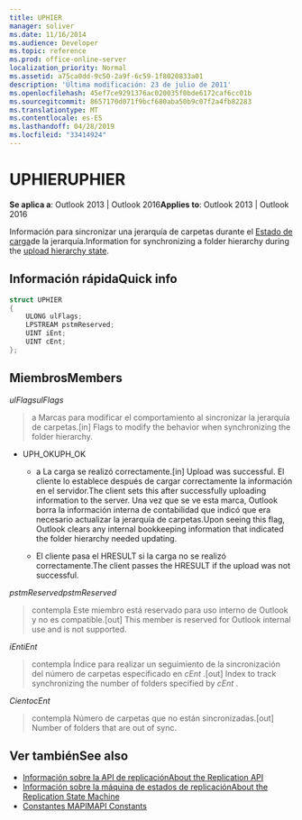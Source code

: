 ```yaml
---
title: UPHIER
manager: soliver
ms.date: 11/16/2014
ms.audience: Developer
ms.topic: reference
ms.prod: office-online-server
localization_priority: Normal
ms.assetid: a75ca0dd-9c50-2a9f-6c59-1f8020833a01
description: 'Última modificación: 23 de julio de 2011'
ms.openlocfilehash: 45ef7ce9291376ac020035f0bde6172caf6cc01b
ms.sourcegitcommit: 8657170d071f9bcf680aba50b9c07f2a4fb82283
ms.translationtype: MT
ms.contentlocale: es-ES
ms.lasthandoff: 04/28/2019
ms.locfileid: "33414924"
---
```

# <a name="uphier"></a><span data-ttu-id="6a867-103">UPHIER</span><span class="sxs-lookup"><span data-stu-id="6a867-103">UPHIER</span></span>
 
<span data-ttu-id="6a867-104">**Se aplica a**: Outlook 2013 | Outlook 2016</span><span class="sxs-lookup"><span data-stu-id="6a867-104">**Applies to**: Outlook 2013 | Outlook 2016</span></span> 
  
<span data-ttu-id="6a867-105">Información para sincronizar una jerarquía de carpetas durante el [Estado de carga](upload-hierarchy-state.md)de la jerarquía.</span><span class="sxs-lookup"><span data-stu-id="6a867-105">Information for synchronizing a folder hierarchy during the [upload hierarchy state](upload-hierarchy-state.md).</span></span>
  
## <a name="quick-info"></a><span data-ttu-id="6a867-106">Información rápida</span><span class="sxs-lookup"><span data-stu-id="6a867-106">Quick info</span></span>

```cpp
struct UPHIER 
{ 
    ULONG ulFlags; 
    LPSTREAM pstmReserved; 
    UINT iEnt; 
    UINT cEnt; 
};
```

## <a name="members"></a><span data-ttu-id="6a867-107">Miembros</span><span class="sxs-lookup"><span data-stu-id="6a867-107">Members</span></span>

<span data-ttu-id="6a867-108">_ulFlags_</span><span class="sxs-lookup"><span data-stu-id="6a867-108">_ulFlags_</span></span>
  
> <span data-ttu-id="6a867-109">a Marcas para modificar el comportamiento al sincronizar la jerarquía de carpetas.</span><span class="sxs-lookup"><span data-stu-id="6a867-109">[in] Flags to modify the behavior when synchronizing the folder hierarchy.</span></span>
    
  - <span data-ttu-id="6a867-110">UPH_OK</span><span class="sxs-lookup"><span data-stu-id="6a867-110">UPH_OK</span></span>
    
    - <span data-ttu-id="6a867-111">a La carga se realizó correctamente.</span><span class="sxs-lookup"><span data-stu-id="6a867-111">[in] Upload was successful.</span></span> <span data-ttu-id="6a867-112">El cliente lo establece después de cargar correctamente la información en el servidor.</span><span class="sxs-lookup"><span data-stu-id="6a867-112">The client sets this after successfully uploading information to the server.</span></span> <span data-ttu-id="6a867-113">Una vez que se ve esta marca, Outlook borra la información interna de contabilidad que indicó que era necesario actualizar la jerarquía de carpetas.</span><span class="sxs-lookup"><span data-stu-id="6a867-113">Upon seeing this flag, Outlook clears any internal bookkeeping information that indicated the folder hierarchy needed updating.</span></span> 
    
    - <span data-ttu-id="6a867-114">El cliente pasa el HRESULT si la carga no se realizó correctamente.</span><span class="sxs-lookup"><span data-stu-id="6a867-114">The client passes the HRESULT if the upload was not successful.</span></span>
    
<span data-ttu-id="6a867-115">_pstmReserved_</span><span class="sxs-lookup"><span data-stu-id="6a867-115">_pstmReserved_</span></span>
  
> <span data-ttu-id="6a867-116">contempla Este miembro está reservado para uso interno de Outlook y no es compatible.</span><span class="sxs-lookup"><span data-stu-id="6a867-116">[out] This member is reserved for Outlook internal use and is not supported.</span></span>
    
<span data-ttu-id="6a867-117">_iEnt_</span><span class="sxs-lookup"><span data-stu-id="6a867-117">_iEnt_</span></span>
  
> <span data-ttu-id="6a867-118">contempla Índice para realizar un seguimiento de la sincronización del número de carpetas especificado en *cEnt* .</span><span class="sxs-lookup"><span data-stu-id="6a867-118">[out] Index to track synchronizing the number of folders specified by  *cEnt*  .</span></span> 
    
<span data-ttu-id="6a867-119">_Ciento_</span><span class="sxs-lookup"><span data-stu-id="6a867-119">_cEnt_</span></span>
  
> <span data-ttu-id="6a867-120">contempla Número de carpetas que no están sincronizadas.</span><span class="sxs-lookup"><span data-stu-id="6a867-120">[out] Number of folders that are out of sync.</span></span>
    
## <a name="see-also"></a><span data-ttu-id="6a867-121">Ver también</span><span class="sxs-lookup"><span data-stu-id="6a867-121">See also</span></span>

- [<span data-ttu-id="6a867-122">Información sobre la API de replicación</span><span class="sxs-lookup"><span data-stu-id="6a867-122">About the Replication API</span></span>](about-the-replication-api.md)
- [<span data-ttu-id="6a867-123">Información sobre la máquina de estados de replicación</span><span class="sxs-lookup"><span data-stu-id="6a867-123">About the Replication State Machine</span></span>](about-the-replication-state-machine.md)
- [<span data-ttu-id="6a867-124">Constantes MAPI</span><span class="sxs-lookup"><span data-stu-id="6a867-124">MAPI Constants</span></span>](mapi-constants.md)


